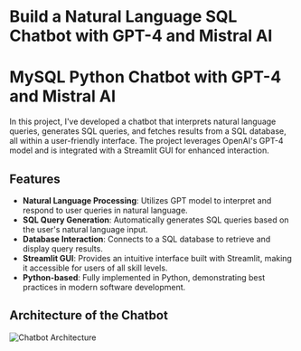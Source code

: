 # Build a Natural Language SQL Chatbot with GPT-4 and Mistral AI
# MySQL Python Chatbot with GPT-4 and Mistral AI

In this project, I've developed a chatbot that interprets natural language queries, generates SQL queries, and fetches results from a SQL database, all within a user-friendly interface. The project leverages OpenAI's GPT-4 model and is integrated with a Streamlit GUI for enhanced interaction.


## Features
- **Natural Language Processing**: Utilizes GPT model to interpret and respond to user queries in natural language.
- **SQL Query Generation**: Automatically generates SQL queries based on the user's natural language input.
- **Database Interaction**: Connects to a SQL database to retrieve and display query results.
- **Streamlit GUI**: Provides an intuitive interface built with Streamlit, making it accessible for users of all skill levels.
- **Python-based**: Fully implemented in Python, demonstrating best practices in modern software development.


## Architecture of the Chatbot
![Chatbot Architecture](.src/chat-with-mysql.png)
